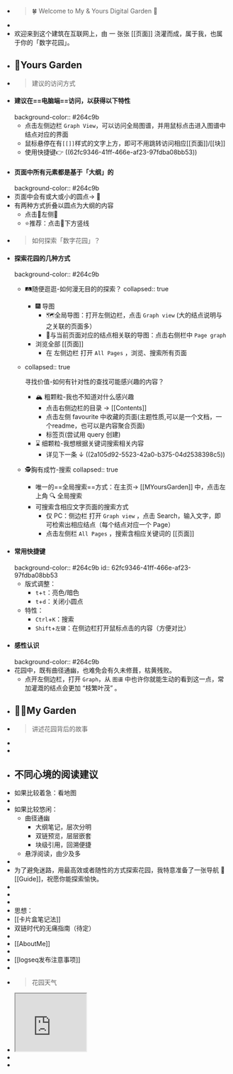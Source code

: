 - >  🍀 Welcome to My & Yours Digital Garden 🌷
-
- 欢迎来到这个建筑在互联网上，由 一 张张 [[页面]] 浇灌而成，属于我，也属于你的「数字花园」。
- ## 👋Yours Garden
- > 建议的访问方式
- #### 建议在==电脑端==访问，以获得以下特性
  background-color:: #264c9b
	- 点击左侧边栏 `Graph View`，可以访问全局图谱，并用鼠标点击进入图谱中结点对应的界面
	- 鼠标悬停在有`[[]]`样式的文字上方，即可不用跳转访问相应[[页面]]/[[块]]
	- 使用快捷键👉 ((62fc9346-41ff-466e-af23-97fdba08bb53))
- #### 页面中所有元素都是基于「大纲」的
  background-color:: #264c9b
- 页面中会有或大或小的圆点→ 🔘
- 有两种方式折叠以圆点为大纲的内容
	- 点击🔘左侧🔽
	- ⭐推荐：点击🔘下方竖线
- > 如何探索「数字花园」？
- #### 探索花园的几种方式
  background-color:: #264c9b
	- 🛤️随便逛逛-如何漫无目的的探索？
	  collapsed:: true
		- 🎆 导图
			- 🗺️全局导图：打开左侧边栏，点击  `Graph view`  (大的结点说明与之关联的页面多）
			- 🔗与当前页面对应的结点相关联的导图：点击右侧栏中  `Page graph`
		- 浏览全部 [[页面]]
			- 在 左侧边栏 打开  `All Pages` ，浏览、搜索所有页面
	- collapsed:: true
	  
	  寻找价值-如何有针对性的查找可能感兴趣的内容？
		- 🏔️ 粗颗粒-我也不知道对什么感兴趣
			- 点击右侧边栏的目录 →  [[Contents]]
			- 点击左侧 favourite 中收藏的页面(主题性质,可以是一个文档，一个readme，也可以是内容聚合页面)
			- 标签页(尝试用 query 创建)
		- ⌛ 细颗粒-我想根据关键词搜索相关内容
			- 详见下一条 ↓ ((2a105d92-5523-42a0-b375-04d2538398c5))
	- 🕵️胸有成竹-搜索
	  collapsed:: true
		- 唯一的==全局搜索==方式：在主页→ [[MYoursGarden]] 中，点击左上角 🔍 全局搜索
		- 可搜索含相应文字页面的搜索方式
			- 仅 PC：侧边栏 打开  `Graph view`  ，点击 Search，输入文字，即可检索出相应结点（每个结点对应一个 Page）
			- 点击左侧栏  `All Pages`  ，搜索含相应关键词的 [[页面]]
- #### 常用快捷键
  background-color:: #264c9b
  id:: 62fc9346-41ff-466e-af23-97fdba08bb53
	- 版式调整：
		- `t`+`t`：亮色/暗色
		- `t`+`d`：关闭小圆点
	- 特性：
		- `Ctrl`+`K`：搜索
		- `Shift`+`左键`：在侧边栏打开鼠标点击的内容（方便对比）
- #### 感性认识
  background-color:: #264c9b
- 花园中，既有曲径通幽，也难免会有久未修葺，枯黄残败。
	- 点开左侧边栏，打开 `Graph`，从 `图谱` 中也许你就能生动的看到这一点，常加灌溉的结点会更加 “枝繁叶茂” 。
- ## 👨‍🔧My Garden
- > 讲述花园背后的故事
-
-
- ## 不同心境的阅读建议
- 如果比较着急：看地图
-
- 如果比较悠闲：
	- 曲径通幽
		- 大纲笔记，层次分明
		- 双链预览，层层嵌套
		- 块级引用，回溯便捷
	- 悬浮阅读，由少及多
-
- 为了避免迷路，用最高效或者随性的方式探索花园，我特意准备了一张导航 🧭[[Guide]]，祝愿你能探索愉快。
-
-
-
- 思想：
- [[卡片盒笔记法]]
- 双链时代的无痛指南（待定）
-
- [[AboutMe]]
-
- [[logseq发布注意事项]]
-
- >  花园天气
- <iframe src="https://notion.pet/view/index.html?q=d2fe6f20625684c30693e38225476a10.6842667962fb7a7e0e2a3bc434531740" width="160"height="130"></iframe>
-
-
